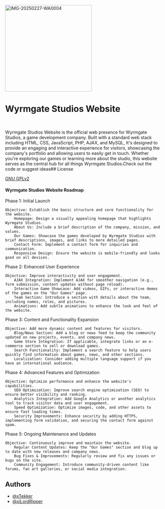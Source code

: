 <a href="https://ibb.co/DDsVQkP4"><img src="https://i.ibb.co/qMXyp9LB/IMG-20250227-WA0004.jpg" alt="IMG-20250227-WA0004" width="280"></a>

<h1>Wyrmgate Studios Website</h1><br>

Wyrmgate Studios Website is the official web presence for Wyrmgate Studios, a game development company. Built with a standard web stack including HTML, CSS, JavaScript, PHP, AJAX, and MySQL,  It's designed to provide an engaging and interactive experience for visitors, showcasing the company's portfolio and allowing users to easily get in touch. Whether you're exploring our games or learning more about the studio, this website serves as the central hub for all things Wyrmgate Studios.Check out the code or suggest ideas## License

[GNU GPLv2](https://choosealicense.com/licenses/gpl-2.0/)<br>

<h4>Wyrmgate Studios Website Roadmap</h4>

Phase 1: Initial Launch

    Objective: Establish the basic structure and core functionality for the website.
        Homepage: Design a visually appealing homepage that highlights Wyrmgate Studios.
        About Us: Include a brief description of the company, mission, and values.
        Our Games: Showcase the games developed by Wyrmgate Studios with brief descriptions, images, and links to more detailed pages.
        Contact Form: Implement a contact form for inquiries and communication.
        Responsive Design: Ensure the website is mobile-friendly and looks good on all devices.

Phase 2: Enhanced User Experience

    Objective: Improve interactivity and user engagement.
        AJAX Integration: Implement AJAX for smoother navigation (e.g., form submission, content updates without page reload).
        Interactive Game Showcase: Add videos, GIFs, or interactive demos of the games on the "Our Games" page.
        Team Section: Introduce a section with details about the team, including names, roles, and pictures.
        Animations: Add subtle animations to enhance the look and feel of the website.

Phase 3: Content and Functionality Expansion

    Objective: Add more dynamic content and features for visitors.
        Blog/News Section: Add a blog or news feed to keep the community updated on new projects, events, and company news.
        Game Store Integration: If applicable, integrate links or an e-commerce section to sell or download games.
        Search Functionality: Implement a search feature to help users quickly find information about games, news, and other sections.
        Localization: Consider adding multiple language support if you have an international audience.

Phase 4: Advanced Features and Optimization

    Objective: Optimize performance and enhance the website's capabilities.
        SEO Optimization: Improve search engine optimization (SEO) to ensure better visibility and ranking.
        Analytics Integration: Add Google Analytics or another analytics tool to track visitor data and user engagement.
        Speed Optimization: Optimize images, code, and other assets to ensure fast loading times.
        Security Improvements: Enhance security by adding HTTPS, implementing form validation, and securing the contact form against spam.

Phase 5: Ongoing Maintenance and Updates

    Objective: Continuously improve and maintain the website.
        Regular Content Updates: Keep the "Our Games" section and blog up to date with new releases and company news.
        Bug Fixes & Improvements: Regularly review and fix any issues or bugs on the site.
        Community Engagement: Introduce community-driven content like forums, fan art galleries, or social media integration.

## Authors

- [@xTekker](https://github.com/xTekker)
- [@xiLordRipper](https://github.com/xiLordRipper)
